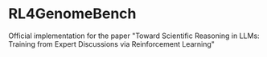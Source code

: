 # RL4GenomeBench
Official implementation for the paper "Toward Scientific Reasoning in LLMs: Training from Expert Discussions via Reinforcement Learning"
